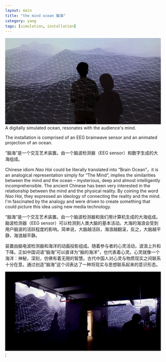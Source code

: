 ```yaml
---
layout: main
title: "the mind ocean 脑海"
category: yang
tags: [simulation, installation]
---
```


![](/assets/image/yw/yw_theocean_projection.jpg)
A digitally simulated ocean, resonates with the audience's mind.

The installation is comprised of an EEG brainwave sensor and an animated projection of an ocean.

“脑海”是一个交互艺术装置。由一个脑波检测器（EEG sensor）和数字生成的大海组成。

Chinese idiom _Nao Hai_ could be literally translated into “Brain Ocean”，it is an analogical representation simply for “The Mind”, implies the similarities between the mind and the ocean – mysterious, deep and almost intelligently incomprehensible. The ancient Chinese has been very interested in the relationship between the mind and the physical reality. By coining the word _Nao Hai_, they expressed an ideology of connecting the reality and the mind. I'm fascinated by the analogy and were driven to create something that could picture this idea using new media technology.

“脑海”是一个交互艺术装置。由一个脑波检测器和我们用计算机生成的大海组成。脑波检测器（EEG sensor）可以检测到人类大脑的基本活动。大海的海浪会受到用户脑波的活跃程度的影响。简单说，大脑越活跃，海浪越翻滚，反之，大脑越平静，海浪越平静。

装置由脑电波检测器和海洋的动画投影组成。随着参与者的心灵活动，波浪上升和下降。正如中国词语“脑海”可以直译为“脑的海洋”，也代表着心灵。心灵就像一个海洋：神秘，深刻，仿佛有着无限的智慧。古代中国人对心灵与物质现实之间联系十分在意。通过创造“脑海”这个词表达了一种将现实与思想联系起来的意识形态。

![](/assets/image/yw/yw_theocean_IMG_3732.png);
